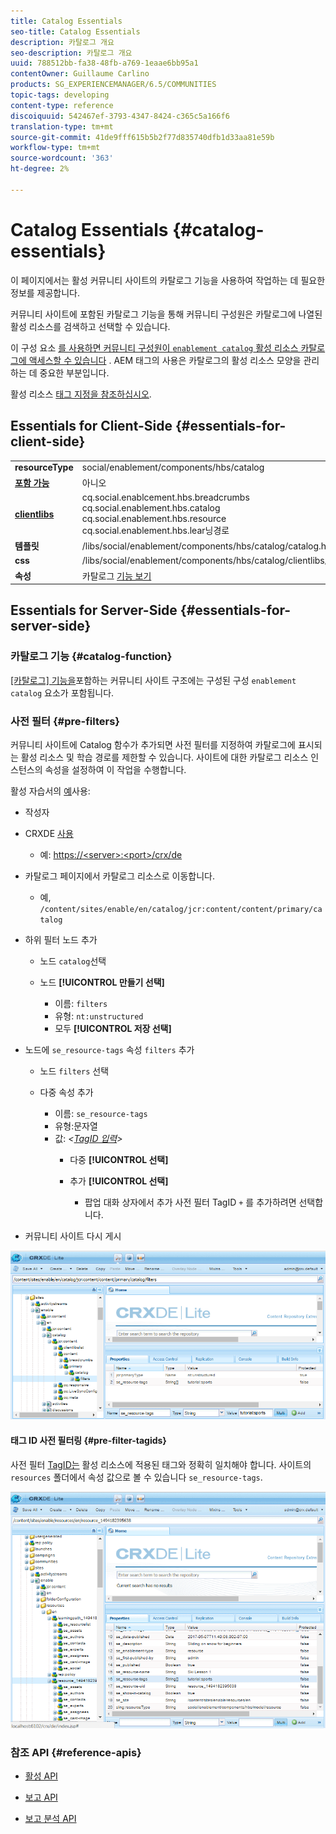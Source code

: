```yaml
---
title: Catalog Essentials
seo-title: Catalog Essentials
description: 카탈로그 개요
seo-description: 카탈로그 개요
uuid: 788512bb-fa38-48fb-a769-1eaae6bb95a1
contentOwner: Guillaume Carlino
products: SG_EXPERIENCEMANAGER/6.5/COMMUNITIES
topic-tags: developing
content-type: reference
discoiquuid: 542467ef-3793-4347-8424-c365c5a166f6
translation-type: tm+mt
source-git-commit: 41de9fff615b5b2f77d835740dfb1d33aa81e59b
workflow-type: tm+mt
source-wordcount: '363'
ht-degree: 2%

---
```



# Catalog Essentials {#catalog-essentials}

이 페이지에서는 활성 커뮤니티 사이트의 카탈로그 기능을 사용하여 작업하는 데 필요한 정보를 제공합니다.

커뮤니티 사이트에 포함된 카탈로그 기능을 통해 커뮤니티 구성원은 카탈로그에 나열된 활성 리소스를 검색하고 선택할 수 있습니다.

이 구성 요소 [ 를 사용하면 커뮤니티 구성원이 `enablement catalog` 활성 리소스 카탈로그에 액세스할 수 있습니다](catalog.md) [](resources.md). AEM 태그의 사용은 카탈로그의 활성 리소스 모양을 관리하는 데 중요한 부분입니다.

활성 리소스 [태그 지정을 참조하십시오](tag-resources.md).

## Essentials for Client-Side {#essentials-for-client-side}

<table>
 <tbody>
  <tr>
   <td> <strong>resourceType</strong></td>
   <td>social/enablement/components/hbs/catalog</td>
  </tr>
  <tr>
   <td> <a href="scf.md#add-or-include-a-communities-component"><strong>포함 가능</strong></a></td>
   <td>아니오</td>
  </tr>
  <tr>
   <td> <a href="clientlibs.md"><strong>clientlibs</strong></a></td>
   <td>cq.social.enablcement.hbs.breadcrumbs<br /> cq.social.enablement.hbs.catalog<br /> cq.social.enablement.hbs.resource<br /> cq.social.enablement.hbs.lear닝경로</td>
  </tr>
  <tr>
   <td> <strong>템플릿</strong></td>
   <td> /libs/social/enablement/components/hbs/catalog/catalog.hbs<br /> </td>
  </tr>
  <tr>
   <td> <strong>css</strong></td>
   <td> /libs/social/enablement/components/hbs/catalog/clientlibs/catalog.css</td>
  </tr>
  <tr>
   <td><strong> 속성</strong></td>
   <td>카탈로그 <a href="catalog.md">기능 보기</a></td>
  </tr>
 </tbody>
</table>

## Essentials for Server-Side {#essentials-for-server-side}

### 카탈로그 기능 {#catalog-function}

[ [카탈로그] 기능을](functions.md#catalog-function)포함하는 커뮤니티 사이트 구조에는 구성된 구성 `enablement catalog` 요소가 포함됩니다.

### 사전 필터 {#pre-filters}

커뮤니티 사이트에 Catalog 함수가 추가되면 사전 필터를 지정하여 카탈로그에 표시되는 활성 리소스 및 학습 경로를 제한할 수 있습니다. 사이트에 대한 카탈로그 리소스 인스턴스의 속성을 설정하여 이 작업을 수행합니다.

활성 자습서의 [예](getting-started-enablement.md)사용:

* 작성자
* CRXDE [사용](../../help/sites-developing/developing-with-crxde-lite.md)

   * 예: [https://&lt;server>:&lt;port>/crx/de](http://localhost:4502/crx/de)

* 카탈로그 페이지에서 카탈로그 리소스로 이동합니다.

   * 예, `/content/sites/enable/en/catalog/jcr:content/content/primary/catalog`

* 하위 필터 노드 추가

   * 노드 `catalog`선택
   * 노드 **[!UICONTROL 만들기 선택]**

      * 이름: `filters`
      * 유형: `nt:unstructured`
      * 모두 **[!UICONTROL 저장 선택]**

* 노드에 `se_resource-tags` 속성 `filters` 추가

   * 노드 `filters` 선택
   * 다중 속성 추가

      * 이름: `se_resource-tags`
      * 유형:문자열
      * 값: *&lt;[TagID 입력](#pre-filter-tagids)>*
         * 다중 **[!UICONTROL 선택]**
         * 추가 **[!UICONTROL 선택]**

            * 팝업 대화 상자에서 추가 사전 필터 TagID `+` 를 추가하려면 선택합니다.

* 커뮤니티 사이트 다시 게시

![configure-catalog](assets/configure-catalog.png)

#### 태그 ID 사전 필터링 {#pre-filter-tagids}

사전 필터 [TagID는](../../help/sites-developing/framework.md#tagid) 활성 리소스에 적용된 태그와 정확히 일치해야 합니다. 사이트의 `resources` 폴더에서 속성 값으로 볼 수 있습니다 `se_resource-tags`.

![configure-filters](assets/configure-catalog1.png)

### 참조 API {#reference-apis}

* [활성 API](https://helpx.adobe.com/experience-manager/6-5/sites/developing/using/reference-materials/javadoc/com/adobe/cq/social/enablement/client/api/package-summary.html)

* [보고 API](https://helpx.adobe.com/experience-manager/6-5/sites/developing/using/reference-materials/javadoc/com/adobe/cq/social/enablement/client/reporting/api/package-summary.html)

* [보고 분석 API](https://helpx.adobe.com/experience-manager/6-5/sites/developing/using/reference-materials/javadoc/com/adobe/cq/social/enablement/client/reporting/analytics/api/package-summary.html)


